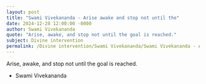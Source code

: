 ```yaml
---
layout: post
title: "Swami Vivekananda - Arise awake and stop not until the"
date: 2024-12-28 12:00:00 -0000
author: Swami Vivekananda
quote: "Arise, awake, and stop not until the goal is reached."
subject: Divine intervention
permalink: /Divine intervention/Swami Vivekananda/Swami Vivekananda - Arise awake and stop not until the
---
```


Arise, awake, and stop not until the goal is reached.

- Swami Vivekananda
